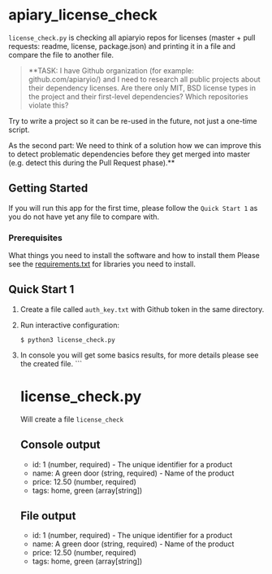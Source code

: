 # apiary_license_check

`license_check.py` is checking all apiaryio repos for licenses (master + pull requests: readme, license, package.json) and printing it in a file and compare the file to another file.

> **TASK:
I have Github organization (for example: github.com/apiaryio/) and I
need to research all public projects about their dependency licenses.
Are there only MIT, BSD license types in the project and their
first-level dependencies? Which repositories violate this?

Try to write a project so it can be re-used in the future, not just a
one-time script.

As the second part: We need to think of a solution how we can improve
this to detect problematic dependencies before they get merged into
master (e.g. detect this during the Pull Request phase).**


## Getting Started

If you will run this app for the first time, please follow the `Quick Start 1` as you do not have yet any file to compare with. 

### Prerequisites

What things you need to install the software and how to install them
Please see the [requirements.txt](https://github.com/tystar86/apiary_license_check/blob/master/requirements.txt) for libraries you need to install.

## Quick Start 1

1.  Create a file called `auth_key.txt` with Github token in the same directory.
    
2.  Run interactive configuration:

    ```shell
    $ python3 license_check.py
    ```
    
3. In console you will get some basics results, for more details please see the created file.
              ```
      # license_check.py
      Will create a file `license_check`

      ## Console output

      - id: 1 (number, required) - The unique identifier for a product
      - name: A green door (string, required) - Name of the product
      - price: 12.50 (number, required)
      - tags: home, green (array[string])
      
      ## File output

      - id: 1 (number, required) - The unique identifier for a product
      - name: A green door (string, required) - Name of the product
      - price: 12.50 (number, required)
      - tags: home, green (array[string])
      ```
